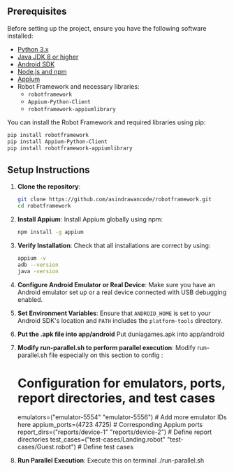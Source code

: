 ## Prerequisites

Before setting up the project, ensure you have the following software installed:

- [Python 3.x](https://www.python.org/downloads/)
- [Java JDK 8 or higher](https://www.oracle.com/java/technologies/javase-jdk8-downloads.html)
- [Android SDK](https://developer.android.com/studio)
- [Node.js and npm](https://nodejs.org/)
- [Appium](http://appium.io/)
- Robot Framework and necessary libraries:
  - `robotframework`
  - `Appium-Python-Client`
  - `robotframework-appiumlibrary`

You can install the Robot Framework and required libraries using pip:

```bash
pip install robotframework
pip install Appium-Python-Client
pip install robotframework-appiumlibrary
```

## Setup Instructions

1. **Clone the repository**:
   ```bash
   git clone https://github.com/asindrawancode/robotframework.git
   cd robotframework
   ```

2. **Install Appium**:
   Install Appium globally using npm:

   ```bash
   npm install -g appium
   ```

3. **Verify Installation**:
   Check that all installations are correct by using:

   ```bash
   appium -v
   adb --version
   java -version
   ```

4. **Configure Android Emulator or Real Device**:
   Make sure you have an Android emulator set up or a real device connected with USB debugging enabled.

5. **Set Environment Variables**:
   Ensure that `ANDROID_HOME` is set to your Android SDK's location and `PATH` includes the `platform-tools` directory.

6. **Put the .apk file into app/android**
   Put duniagames.apk into app/android

7. **Modify run-parallel.sh to perform parallel execution**:
    Modify run-parallel.sh file especially on this section to config :

    # Configuration for emulators, ports, report directories, and test cases
    emulators=("emulator-5554" "emulator-5556")        # Add more emulator IDs here
    appium_ports=(4723 4725)                          # Corresponding Appium ports
    report_dirs=("reports/device-1" "reports/device-2")  # Define report directories
    test_cases=("test-cases/Landing.robot" "test-cases/Guest.robot")  # Define test cases

8. **Run Parallel Execution**:
    Execute this on terminal
     ./run-parallel.sh 